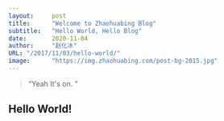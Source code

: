 ```yaml
---
layout:     post 
title:      "Welcome to Zhaohuabing Blog"
subtitle:   "Hello World, Hello Blog"
date:       2020-11-04
author:     "赵化冰"
URL: "/2017/11/03/hello-world/"
image:      "https://img.zhaohuabing.com/post-bg-2015.jpg"
---
```


> “Yeah It's on. ”


## Hello World!
